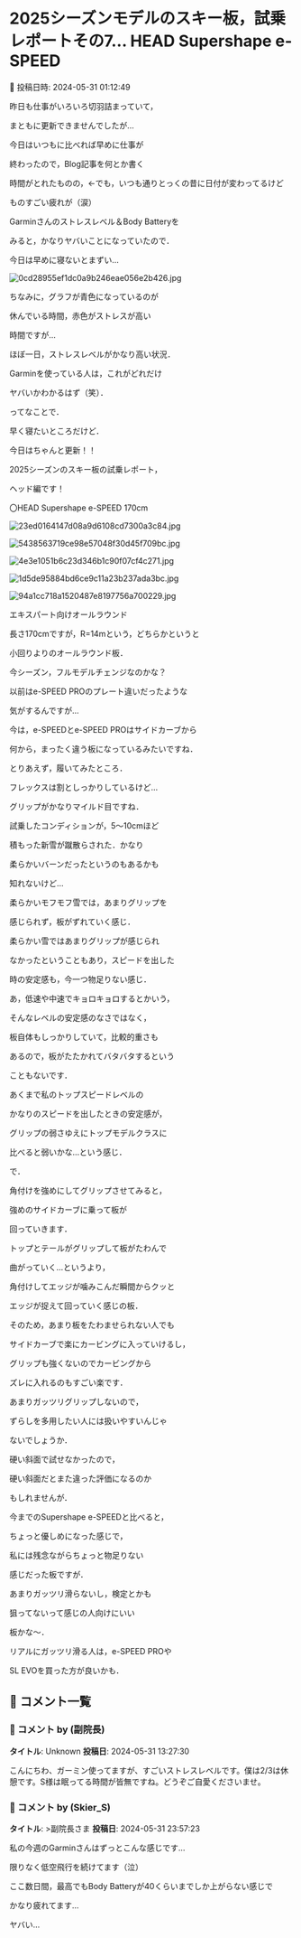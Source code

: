 # 2025シーズンモデルのスキー板，試乗レポートその7… HEAD Supershape e-SPEED

📅 投稿日時: 2024-05-31 01:12:49

昨日も仕事がいろいろ切羽詰まっていて，


まともに更新できませんでしたが…





今日はいつもに比べれば早めに仕事が


終わったので，Blog記事を何とか書く


時間がとれたものの，←でも，いつも通りとっくの昔に日付が変わってるけど


ものすごい疲れが（涙）





Garminさんのストレスレベル＆Body Batteryを


みると，かなりヤバいことになっていたので．


今日は早めに寝ないとまずい…




![0cd28955ef1dc0a9b246eae056e2b426.jpg](images/0cd28955ef1dc0a9b246eae056e2b426.jpg)







ちなみに，グラフが青色になっているのが


休んでいる時間，赤色がストレスが高い


時間ですが…


ほぼ一日，ストレスレベルがかなり高い状況．


Garminを使っている人は，これがどれだけ


ヤバいかわかるはず（笑）．





ってなことで．


早く寝たいところだけど．


今日はちゃんと更新！！


2025シーズンのスキー板の試乗レポート，


ヘッド編です！[]()








〇HEAD Supershape e-SPEED 170cm







![23ed0164147d08a9d6108cd7300a3c84.jpg](images/23ed0164147d08a9d6108cd7300a3c84.jpg)









![5438563719ce98e57048f30d45f709bc.jpg](images/5438563719ce98e57048f30d45f709bc.jpg)









![4e3e1051b6c23d346b1c90f07cf4c271.jpg](images/4e3e1051b6c23d346b1c90f07cf4c271.jpg)









![1d5de95884bd6ce9c11a23b237ada3bc.jpg](images/1d5de95884bd6ce9c11a23b237ada3bc.jpg)









![94a1cc718a1520487e8197756a700229.jpg](images/94a1cc718a1520487e8197756a700229.jpg)







エキスパート向けオールラウンド





長さ170cmですが，R=14mという，どちらかというと


小回りよりのオールラウンド板．





今シーズン，フルモデルチェンジなのかな？


以前はe-SPEED PROのプレート違いだったような


気がするんですが…


今は，e-SPEEDとe-SPEED PROはサイドカーブから


何から，まったく違う板になっているみたいですね．





とりあえず，履いてみたところ．


フレックスは割としっかりしているけど…


グリップがかなりマイルド目ですね．





試乗したコンディションが，5～10cmほど


積もった新雪が蹴散らされた．かなり


柔らかいバーンだったというのもあるかも


知れないけど…


柔らかいモフモフ雪では，あまりグリップを


感じられず，板がずれていく感じ．





柔らかい雪ではあまりグリップが感じられ


なかったということもあり，スピードを出した


時の安定感も，今一つ物足りない感じ．





あ，低速や中速でキョロキョロするとかいう，


そんなレベルの安定感のなさではなく，


板自体もしっかりしていて，比較的重さも


あるので，板がたたかれてバタバタするという


こともないです．





あくまで私のトップスピードレベルの


かなりのスピードを出したときの安定感が，


グリップの弱さゆえにトップモデルクラスに


比べると弱いかな…という感じ．





で．


角付けを強めにしてグリップさせてみると，


強めのサイドカーブに乗って板が


回っていきます．


トップとテールがグリップして板がたわんで


曲がっていく…というより，


角付けしてエッジが噛みこんだ瞬間からクッと


エッジが捉えて回っていく感じの板．





そのため，あまり板をたわませられない人でも


サイドカーブで楽にカービングに入っていけるし，


グリップも強くないのでカービングから


ズレに入れるのもすごい楽です．





あまりガッツリグリップしないので，


ずらしを多用したい人には扱いやすいんじゃ


ないでしょうか．





硬い斜面で試せなかったので，


硬い斜面だとまた違った評価になるのか


もしれませんが．


今までのSupershape e-SPEEDと比べると，


ちょっと優しめになった感じで，


私には残念ながらちょっと物足りない


感じだった板ですが．


あまりガッツリ滑らないし，検定とかも


狙ってないって感じの人向けにいい


板かな～．





リアルにガッツリ滑る人は，e-SPEED PROや


SL EVOを買った方が良いかも．

## 💬 コメント一覧

### 💬 コメント by (副院長)
**タイトル**: Unknown
**投稿日**: 2024-05-31 13:27:30

こんにちわ、ガーミン使ってますが、すごいストレスレベルです。僕は2/3は休憩です。S様は眠ってる時間が皆無ですね。どうぞご自愛くださいませ。

### 💬 コメント by (Skier_S)
**タイトル**: >副院長さま
**投稿日**: 2024-05-31 23:57:23

私の今週のGarminさんはずっとこんな感じです…

限りなく低空飛行を続けてます（泣）

ここ数日間，最高でもBody Batteryが40くらいまでしか上がらない感じで

かなり疲れてます…

ヤバい…

